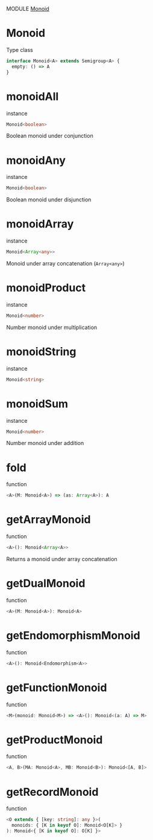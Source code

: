 MODULE [Monoid](https://github.com/gcanti/fp-ts/blob/master/src/Monoid.ts)
# Monoid
Type class
```ts
interface Monoid<A> extends Semigroup<A> {
  empty: () => A
}
```
# monoidAll
instance
```ts
Monoid<boolean>
```
Boolean monoid under conjunction

# monoidAny
instance
```ts
Monoid<boolean>
```
Boolean monoid under disjunction

# monoidArray
instance
```ts
Monoid<Array<any>>
```
Monoid under array concatenation (`Array<any>`)

# monoidProduct
instance
```ts
Monoid<number>
```
Number monoid under multiplication

# monoidString
instance
```ts
Monoid<string>
```

# monoidSum
instance
```ts
Monoid<number>
```
Number monoid under addition
# fold
function
```ts
<A>(M: Monoid<A>) => (as: Array<A>): A
```

# getArrayMonoid
function
```ts
<A>(): Monoid<Array<A>>
```
Returns a monoid under array concatenation

# getDualMonoid
function
```ts
<A>(M: Monoid<A>): Monoid<A>
```

# getEndomorphismMonoid
function
```ts
<A>(): Monoid<Endomorphism<A>>
```

# getFunctionMonoid
function
```ts
<M>(monoid: Monoid<M>) => <A>(): Monoid<(a: A) => M>
```

# getProductMonoid
function
```ts
<A, B>(MA: Monoid<A>, MB: Monoid<B>): Monoid<[A, B]>
```

# getRecordMonoid
function
```ts
<O extends { [key: string]: any }>(
  monoids: { [K in keyof O]: Monoid<O[K]> }
): Monoid<{ [K in keyof O]: O[K] }>
```
